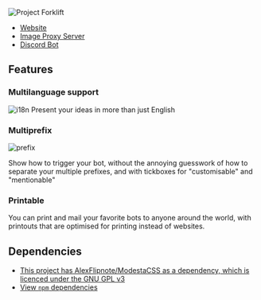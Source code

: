 ![Project Forklift](.github/fancypants.png)

- [Website](website)
- [Image Proxy Server](proxy)
- [Discord Bot](bot)

## Features
### Multilanguage support
![i18n](.github/i18n.png)
Present your ideas in more than just English

### Multiprefix
![prefix](.github/prefix.png)

Show how to trigger your bot, without the annoying guesswork of how to separate your multiple prefixes, and with tickboxes for "customisable" and "mentionable"

### Printable
You can print and mail your favorite bots to anyone around the world, with printouts that are optimised for printing instead of websites.

## Dependencies
- [This project has AlexFlipnote/ModestaCSS as a dependency, which is licenced under the GNU GPL v3](https://github.com/AlexFlipnote/ModestaCSS/blob/master/LICENSE)
- [View `npm` dependencies](https://github.com/Terminal/ls.terminal.ink/network/dependencies)
